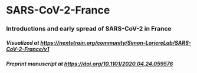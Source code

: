 # SARS-CoV-2-France
### Introductions and early spread of SARS-CoV-2 in France
##### Visualized at https://nextstrain.org/community/Simon-LoriereLab/SARS-CoV-2-France/v1
##### Preprint manuscript at https://doi.org/10.1101/2020.04.24.059576
